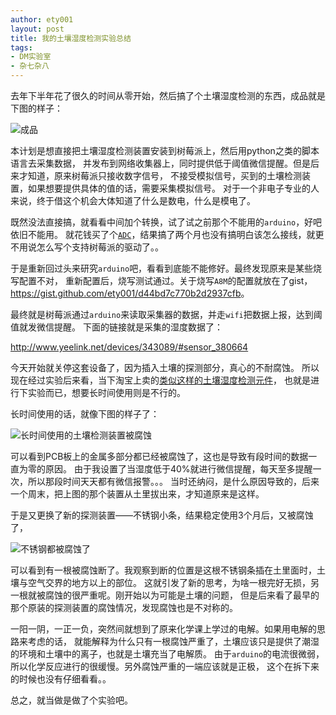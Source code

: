 ```yaml
---
author: ety001
layout: post
title: 我的土壤湿度检测实验总结
tags:
- DM实验室
- 杂七杂八
---
```


去年下半年花了很久的时间从零开始，然后搞了个土壤湿度检测的东西，成品就是下图的样子：

![成品](/upload/20160316/1.jpg)

本计划是想直接把土壤湿度检测装置安装到树莓派上，然后用python之类的脚本语言去采集数据，
并发布到网络收集器上，同时提供低于阈值微信提醒。但是后来才知道，原来树莓派只接收数字信号，
不接受模拟信号，买到的土壤检测装置，如果想要提供具体的值的话，需要采集模拟信号。
对于一个非电子专业的人来说，终于借这个机会大体知道了什么是数电，什么是模电了。

既然没法直接搞，就看看中间加个转换，试了试之前那个不能用的`arduino`，好吧依旧不能用。
就花钱买了个[`ADC`](http://s.click.taobao.com/t?e=m%3D2%26s%3DqA85UWS%2BXH0cQipKwQzePOeEDrYVVa64K7Vc7tFgwiFRAdhuF14FMVDjrG2n328J1aH1Hk3GeOgVbLnG1O55J2SP5rc5nVXRcJs%2BUi7DM%2BcVMhb0U1nahcPwu%2B7SsJVXr5teog9dlPBYDLVnbiU7U8YOae24fhW0&pvid=50_222.134.110.205_351_1458109566534)，结果搞了两个月也没有搞明白该怎么接线，就更不用说怎么写个支持树莓派的驱动了。。

于是重新回过头来研究`arduino`吧，看看到底能不能修好。最终发现原来是某些烧写配置不对，
重新配置后，烧写测试通过。关于烧写`A8M`的配置就放在了gist，<https://gist.github.com/ety001/d44bd7c770b2d2937cfb>。

最终就是树莓派通过`arduino`来读取采集器的数据，并走`wifi`把数据上报，达到阈值就发微信提醒。
下面的链接就是采集的湿度数据了：

<http://www.yeelink.net/devices/343089/#sensor_380664>

今天开始就关停这套设备了，因为插入土壤的探测部分，真心的不耐腐蚀。
所以现在经过实验后来看，当下淘宝上卖的[类似这样的土壤湿度检测元件](http://s.click.taobao.com/t?e=m%3D2%26s%3DNrvJUDEwXF4cQipKwQzePOeEDrYVVa64K7Vc7tFgwiFRAdhuF14FMV3Ck%2BJX8eppMMgx22UI05YVbLnG1O55J2SP5rc5nVXRcJs%2BUi7DM%2Bc4FWg0oS8KwV3vdPHYA5wck8nwxyyLVFUYpKhITPjCd8YOae24fhW0&pvid=50_222.134.110.205_218_1458100341042)，
也就是进行下实验而已，想要长时间使用则是不行的。

长时间使用的话，就像下图的样子了：

![长时间使用的土壤检测装置被腐蚀](/upload/20160316/2.jpg)

可以看到PCB板上的金属多部分都已经被腐蚀了，这也是导致有段时间的数据一直为零的原因。
由于我设置了当湿度低于40%就进行微信提醒，每天至多提醒一次，所以那段时间天天都有微信报警。。。
当时还纳闷，是什么原因导致的，后来一个周末，把上图的那个装置从土里拔出来，才知道原来是这样。

于是又更换了新的探测装置——不锈钢小条，结果稳定使用3个月后，又被腐蚀了，

![不锈钢都被腐蚀了](/upload/20160316/3.jpg)

可以看到有一根被腐蚀断了。我观察到断的位置是这根不锈钢条插在土里面时，土壤与空气交界的地方以上的部位。
这就引发了新的思考，为啥一根完好无损，另一根就被腐蚀的很严重呢。刚开始以为可能是土壤的问题，
但是后来看了最早的那个原装的探测装置的腐蚀情况，发现腐蚀也是不对称的。

一阳一阴，一正一负，突然间就想到了原来化学课上学过的电解。如果用电解的思路来考虑的话，
就能解释为什么只有一根腐蚀严重了，土壤应该只是提供了潮湿的环境和土壤中的离子，也就是土壤充当了电解质。
由于`arduino`的电流很微弱，所以化学反应进行的很缓慢。另外腐蚀严重的一端应该就是正极，
这个在拆下来的时候也没有仔细看看。。

总之，就当做是做了个实验吧。

